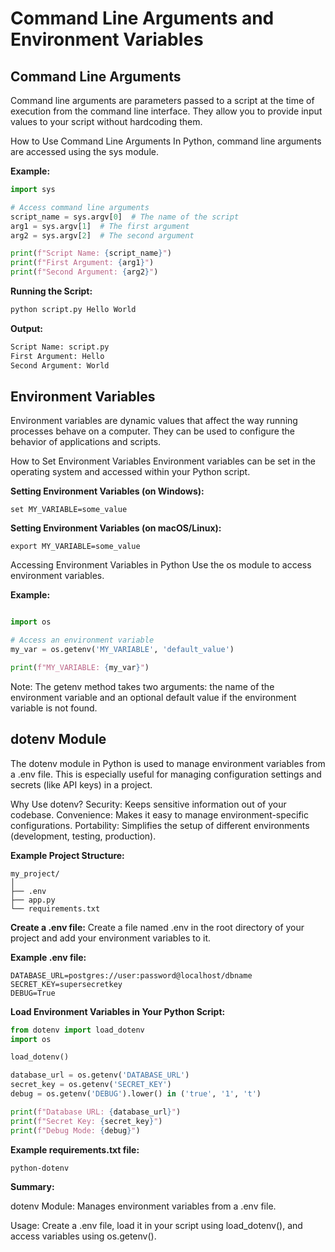 # Command Line Arguments and Environment Variables

## Command Line Arguments

Command line arguments are parameters passed to a script at the time of execution from the command line interface. They allow you to provide input values to your script without hardcoding them.

How to Use Command Line Arguments
In Python, command line arguments are accessed using the sys module.

**Example:**

```python
import sys

# Access command line arguments
script_name = sys.argv[0]  # The name of the script
arg1 = sys.argv[1]  # The first argument
arg2 = sys.argv[2]  # The second argument

print(f"Script Name: {script_name}")
print(f"First Argument: {arg1}")
print(f"Second Argument: {arg2}")

```

**Running the Script:**
```python
python script.py Hello World
```

**Output:**

```python
Script Name: script.py
First Argument: Hello
Second Argument: World
```




## Environment Variables

Environment variables are dynamic values that affect the way running processes behave on a computer. They can be used to configure the behavior of applications and scripts.

How to Set Environment Variables
Environment variables can be set in the operating system and accessed within your Python script.

**Setting Environment Variables (on Windows):**

```shell
set MY_VARIABLE=some_value
```

**Setting Environment Variables (on macOS/Linux):**

```shell
export MY_VARIABLE=some_value
```

Accessing Environment Variables in Python
Use the os module to access environment variables.

**Example:**

```python

import os

# Access an environment variable
my_var = os.getenv('MY_VARIABLE', 'default_value')

print(f"MY_VARIABLE: {my_var}")
```

  Note: The getenv method takes two arguments: the name of the environment variable and an optional default value if the environment variable is not found.


## dotenv Module

The dotenv module in Python is used to manage environment variables from a .env file. This is especially useful for managing configuration settings and secrets (like API keys) in a project.

Why Use dotenv?
 Security: Keeps sensitive information out of your codebase.
 Convenience: Makes it easy to manage environment-specific configurations.
 Portability: Simplifies the setup of different environments (development, testing, production).


**Example Project Structure:**

```shell
my_project/
│
├── .env
├── app.py
└── requirements.txt
```



**Create a .env file:**
Create a file named .env in the root directory of your project and add your environment variables to it.

**Example .env file:**
```make
DATABASE_URL=postgres://user:password@localhost/dbname
SECRET_KEY=supersecretkey
DEBUG=True
```

**Load Environment Variables in Your Python Script:**

```python
from dotenv import load_dotenv
import os

load_dotenv()

database_url = os.getenv('DATABASE_URL')
secret_key = os.getenv('SECRET_KEY')
debug = os.getenv('DEBUG').lower() in ('true', '1', 't')

print(f"Database URL: {database_url}")
print(f"Secret Key: {secret_key}")
print(f"Debug Mode: {debug}")
```

**Example requirements.txt file:**
```text
python-dotenv
```



**Summary:**

  dotenv Module: Manages environment variables from a .env file.
  
  Usage: Create a .env file, load it in your script using load_dotenv(), and access variables using os.getenv().
